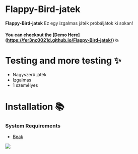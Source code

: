 # Flappy-Bird-jatek
**Flappy-Bird-jatek** Ez egy izgalmas játék próbáljátok ki sokan!


#### You can checkout the [**Demo Here**] (https://fer3nc0021d.github.io/Flappy-Bird-jatek/) :boom:


# Testing and more testing :sparkles:
* Nagyszerű játék
* Izgalmas
*  1 személyes

# Installation :books:
### System Requirements
* [Beak](https://fer3nc0021d.github.io/Flappy-Bird-jatek/)
<img src="https://t.bkit.co/w_681b48d42e762.gif" />
